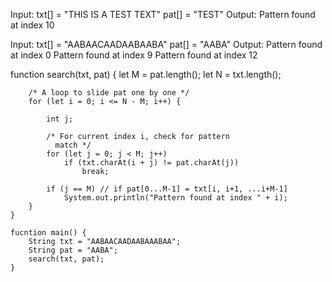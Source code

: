 Input:  txt[] = "THIS IS A TEST TEXT"
        pat[] = "TEST"
Output: Pattern found at index 10

Input:  txt[] =  "AABAACAADAABAABA"
        pat[] =  "AABA"
Output: Pattern found at index 0
        Pattern found at index 9
        Pattern found at index 12
        
        
  function search(txt, pat) 
    { 
        let M = pat.length(); 
        let N = txt.length(); 
  
        /* A loop to slide pat one by one */
        for (let i = 0; i <= N - M; i++) { 
  
            int j; 
  
            /* For current index i, check for pattern  
              match */
            for (let j = 0; j < M; j++) 
                if (txt.charAt(i + j) != pat.charAt(j)) 
                    break; 
  
            if (j == M) // if pat[0...M-1] = txt[i, i+1, ...i+M-1] 
                System.out.println("Pattern found at index " + i); 
        } 
    } 
  
    fucntion main() { 
        String txt = "AABAACAADAABAAABAA"; 
        String pat = "AABA"; 
        search(txt, pat); 
    }        
        
